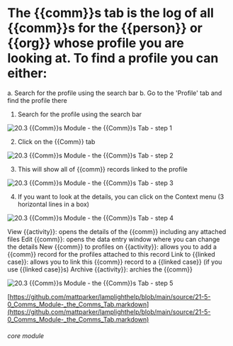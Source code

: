 # The {{comm}}s tab is the log of all {{comm}}s for the {{person}} or {{org}} whose profile you are looking at. To find a profile you can either:

a. Search for the profile using the search bar
b. Go to the &#039;Profile&#039; tab and find the profile there
1. Search for the profile using the search bar

![20.3 {{Comm}}s Module - the {{Comm}}s Tab - step 1](20.3_Communications_Module_-_the_Communications_Tab_im_1.png)

2. Click on the {{Comm}} tab

![20.3 {{Comm}}s Module - the {{Comm}}s Tab - step 2](20.3_Communications_Module_-_the_Communications_Tab_im_2.png)

3. This will show all of {{comm}} records linked to the profile

![20.3 {{Comm}}s Module - the {{Comm}}s Tab - step 3](20.3_Communications_Module_-_the_Communications_Tab_im_3.png)

4. If you want to look at the details, you can click on the Context menu (3 horizontal lines in a box)

![20.3 {{Comm}}s Module - the {{Comm}}s Tab - step 4](20.3_Communications_Module_-_the_Communications_Tab_im_4.png)

View {{activity}}: opens the details of the {{comm}} including any attached files
Edit {{comm}}: opens the data entry window where you can change the details
New {{comm}} to profiles on {{activity}}: allows you to add a {{comm}} record for the profiles attached to this record
Link to {{linked case}}: allows you to link this {{comm}} record to a {{linked case}} (if you use {{linked case}}s)
Archive {{activity}}: archies the {{comm}}

![20.3 {{Comm}}s Module - the {{Comm}}s Tab - step 5](20.3_Communications_Module_-_the_Communications_Tab_im_5.png)

[https://github.com/mattparker/lamplighthelp/blob/main/source/21-5-0_Comms_Module-_the_Comms_Tab.markdown](https://github.com/mattparker/lamplighthelp/blob/main/source/21-5-0_Comms_Module-_the_Comms_Tab.markdown)


###### core module